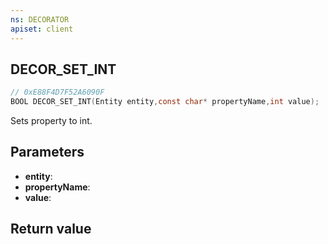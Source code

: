 ```yaml
---
ns: DECORATOR
apiset: client
---
```

## DECOR_SET_INT

```c
// 0xE88F4D7F52A6090F
BOOL DECOR_SET_INT(Entity entity,const char* propertyName,int value);
```

Sets property to int.

## Parameters
* **entity**:
* **propertyName**:
* **value**:

## Return value

